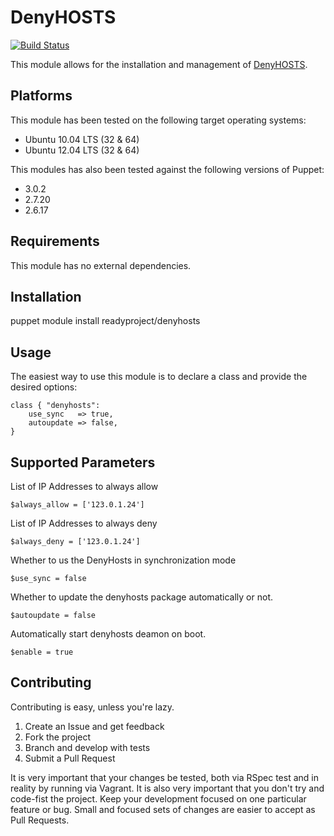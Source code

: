 DenyHOSTS
=========

[![Build Status](https://travis-ci.org/plainprogrammer/puppet-denyhosts.png)](https://travis-ci.org/plainprogrammer/puppet-denyhosts)

This module allows for the installation and management of [DenyHOSTS](http://denyhosts.sourceforge.net).

Platforms
---------

This module has been tested on the following target operating systems:

* Ubuntu 10.04 LTS (32 & 64)
* Ubuntu 12.04 LTS (32 & 64)

This modules has also been tested against the following versions of Puppet:

* 3.0.2
* 2.7.20
* 2.6.17

Requirements
------------

This module has no external dependencies.

Installation
------------

  puppet module install readyproject/denyhosts

Usage
-----

The easiest way to use this module is to declare a class and provide the desired options:

    class { "denyhosts":
        use_sync   => true,
        autoupdate => false,
    }

Supported Parameters
--------------------

List of IP Addresses to always allow

    $always_allow = ['123.0.1.24']

List of IP Addresses to always deny

    $always_deny = ['123.0.1.24']

Whether to us the DenyHosts in synchronization mode

    $use_sync = false

Whether to update the denyhosts package automatically or not.

    $autoupdate = false

Automatically start denyhosts deamon on boot.

    $enable = true

Contributing
------------

Contributing is easy, unless you're lazy.

1. Create an Issue and get feedback
2. Fork the project
3. Branch and develop with tests
4. Submit a Pull Request

It is very important that your changes be tested, both via RSpec test and in reality by running via Vagrant. It is also
very important that you don't try and code-fist the project. Keep your development focused on one particular feature or
bug. Small and focused sets of changes are easier to accept as Pull Requests.
